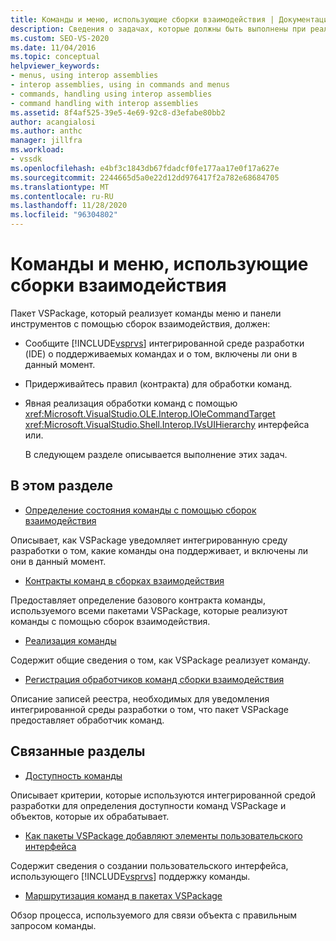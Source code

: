 ```yaml
---
title: Команды и меню, использующие сборки взаимодействия | Документация Майкрософт
description: Сведения о задачах, которые должны быть выполнены при реализации команд меню и панелей инструментов в VSPackage с помощью сборок взаимодействия.
ms.custom: SEO-VS-2020
ms.date: 11/04/2016
ms.topic: conceptual
helpviewer_keywords:
- menus, using interop assemblies
- interop assemblies, using in commands and menus
- commands, handling using interop assemblies
- command handling with interop assemblies
ms.assetid: 8f4af525-39e5-4e69-92c8-d3efabe80bb2
author: acangialosi
ms.author: anthc
manager: jillfra
ms.workload:
- vssdk
ms.openlocfilehash: e4bf3c1843db67fdadcf0fe177aa17e0f17a627e
ms.sourcegitcommit: 2244665d5a0e22d12dd976417f2a782e68684705
ms.translationtype: MT
ms.contentlocale: ru-RU
ms.lasthandoff: 11/28/2020
ms.locfileid: "96304802"
---
```

# <a name="commands-and-menus-that-use-interop-assemblies"></a>Команды и меню, использующие сборки взаимодействия
Пакет VSPackage, который реализует команды меню и панели инструментов с помощью сборок взаимодействия, должен:

- Сообщите [!INCLUDE[vsprvs](../../code-quality/includes/vsprvs_md.md)] интегрированной среде разработки (IDE) о поддерживаемых командах и о том, включены ли они в данный момент.

- Придерживайтесь правил (контракта) для обработки команд.

- Явная реализация обработки команд с помощью <xref:Microsoft.VisualStudio.OLE.Interop.IOleCommandTarget> <xref:Microsoft.VisualStudio.Shell.Interop.IVsUIHierarchy> интерфейса или.

  В следующем разделе описывается выполнение этих задач.

## <a name="in-this-section"></a>В этом разделе
- [Определение состояния команды с помощью сборок взаимодействия](../../extensibility/internals/determining-command-status-by-using-interop-assemblies.md)

 Описывает, как VSPackage уведомляет интегрированную среду разработки о том, какие команды она поддерживает, и включены ли они в данный момент.

- [Контракты команд в сборках взаимодействия](../../extensibility/internals/command-contracts-in-interop-assemblies.md)

 Предоставляет определение базового контракта команды, используемого всеми пакетами VSPackage, которые реализуют команды с помощью сборок взаимодействия.

- [Реализация команды](../../extensibility/internals/command-implementation.md)

 Содержит общие сведения о том, как VSPackage реализует команду.

- [Регистрация обработчиков команд сборки взаимодействия](../../extensibility/internals/registering-interop-assembly-command-handlers.md)

 Описание записей реестра, необходимых для уведомления интегрированной среды разработки о том, что пакет VSPackage предоставляет обработчик команд.

## <a name="related-sections"></a>Связанные разделы
- [Доступность команды](../../extensibility/internals/command-availability.md)

 Описывает критерии, которые используются интегрированной средой разработки для определения доступности команд VSPackage и объектов, которые их обрабатывает.

- [Как пакеты VSPackage добавляют элементы пользовательского интерфейса](../../extensibility/internals/how-vspackages-add-user-interface-elements.md)

 Содержит сведения о создании пользовательского интерфейса, использующего [!INCLUDE[vsprvs](../../code-quality/includes/vsprvs_md.md)] поддержку команды.

- [Маршрутизация команд в пакетах VSPackage](../../extensibility/internals/command-routing-in-vspackages.md)

 Обзор процесса, используемого для связи объекта с правильным запросом команды.
